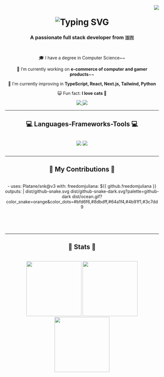 <img align="right" src="https://visitor-badge.laobi.icu/badge?page_id=freedomjuliana.visitor-badge&left_color=pink&right_color=light_sky_blue" />

<h1 align="center">
    <img src="https://readme-typing-svg.demolab.com?font=Fira+Code&size=26&pause=1000&color=F691F7&center=true&vCenter=true&width=435&lines=Hi%2C+I'm+Juliana+Morais!+%F0%9F%91%BE;Full+Stack+Developer;Software+Developer;Web+Developer" alt="Typing SVG" />
</h1>

<h3 align="center">A passionate full stack developer from 🇧🇷</h3>

<br/>

<div align="center">
    
 🎓 I have a degree in Computer Science~~
 
 🔭 I’m currently working on **e-commerce of computer and gamer products**~~
 
 🌱 I'm currently improving in **TypeScript, React, Next.js, Tailwind, Python**

 😺 Fun fact: **I love cats 💜**

 </div>
 
<div align="center"> 
  <a href="mailto:julianadev.contato@gmail.com">
    <img src="https://img.shields.io/badge/Gmail-333333?style=for-the-badge&logo=gmail&logoColor=red" />
  </a>
  <a href="https://www.linkedin.com/in/juliana-morais-5a1a47184/" target="_blank">
    <img src="https://img.shields.io/badge/LinkedIn-0077B5?style=for-the-badge&logo=linkedin&logoColor=white" target="_blank" />
  </a>
</div>

 <hr/>
 
<h2 align="center">💻 Languages-Frameworks-Tools 💻</h2>
<br/>
<div align="center">
    <img src="https://skillicons.dev/icons?i=html,css,js,ts,angular,react,tailwind,vscode,github,git,figma" />
    <img src="https://skillicons.dev/icons?i=nodejs,python,java,nextjs,mysql,npm,yarn" /><br>
</div>

<br/>
<hr/>

<div align="center">
  <h2>🐍 My Contributions 🐍</h2>
  <br>
  - uses: Platane/snk@v3
    with:
    freedomjuliana: ${{ github.freedomjuliana }}
    outputs: |
      dist/github-snake.svg
      dist/github-snake-dark.svg?palette=github-dark
      dist/ocean.gif?color_snake=orange&color_dots=#bfd6f6,#8dbdff,#64a1f4,#4b91f1,#3c7dd9
  
  <br/><br/><br/>
</div>

<hr/>

<h2 align="center">👾 Stats 👾</h2>
<br>
<div align=center>
    <img height="180em" src="https://streak-stats.demolab.com/?user=freedomjuliana&theme=bear"/>
    <img height="180em" src="https://github-readme-stats.vercel.app/api?username=freedomjuliana&show_icons=truee&theme=dracula&include_all_commits=true&count_private=true"/>
  <br/>
    
<img height="180em" src="https://github-readme-stats.vercel.app/api/top-langs/?username=freedomjuliana&layout=compact&langs_count=7&theme=bear"/>
</div>

<br/>
